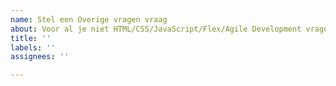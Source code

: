 ```yaml
---
name: Stel een Overige vragen vraag
about: Voor al je niet HTML/CSS/JavaScript/Flex/Agile Development vragen
title: ''
labels: ''
assignees: ''

---
```



